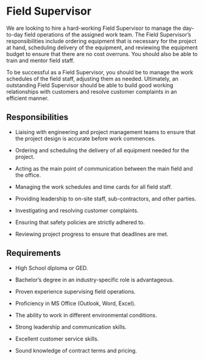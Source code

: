 # Field Supervisor

We are looking to hire a hard-working Field Supervisor to manage the day-to-day field operations of the assigned work team. The Field Supervisor’s responsibilities include ordering equipment that is necessary for the project at hand, scheduling delivery of the equipment, and reviewing the equipment budget to ensure that there are no cost overruns. You should also be able to train and mentor field staff.

To be successful as a Field Supervisor, you should be to manage the work schedules of the field staff, adjusting them as needed. Ultimately, an outstanding Field Supervisor should be able to build good working relationships with customers and resolve customer complaints in an efficient manner.

## Responsibilities

* Liaising with engineering and project management teams to ensure that the project design is accurate before work commences.

* Ordering and scheduling the delivery of all equipment needed for the project.

* Acting as the main point of communication between the main field and the office.

* Managing the work schedules and time cards for all field staff.

* Providing leadership to on-site staff, sub-contractors, and other parties.

* Investigating and resolving customer complaints.

* Ensuring that safety policies are strictly adhered to.

* Reviewing project progress to ensure that deadlines are met.

## Requirements

* High School diploma or GED.

* Bachelor’s degree in an industry-specific role is advantageous.

* Proven experience supervising field operations.

* Proficiency in MS Office (Outlook, Word, Excel).

* The ability to work in different environmental conditions.

* Strong leadership and communication skills.

* Excellent customer service skills.

* Sound knowledge of contract terms and pricing.

